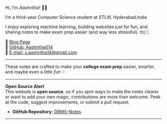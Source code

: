 
Hi, I’m *Aashritha*! 👋🏻  

I’m a third-year Computer Science student at STLW, Hyderabad,India  

I enjoy exploring machine learning, building websites just for fun, and sharing notes to make exam prep easier (and way less stressful). 🤓☝🏼  

🔗 [Blog Page](https://aashritha014.github.io/Portfolio/)  
🔗 [GitHub: Aashritha014](https://github.com/Aashritha014)  
🔗 [E-mail: s.aashritha14@gmail.com](mailto:s.aashritha14@gmail.com)  



----

These notes are crafted to make your **college exam prep** easier, smarter, and maybe even a *little fun* ✨

---

 **Open Source Alert**  
This website is **open source**, so if you spot ways to make the notes clearer or want to add your own magic, contributions are more than welcome. Peek at the code, suggest improvements, or submit a pull request.

- **GitHub Repository:** [DBMS-Notes](https://github.com/Aashritha014/dbms-notes)  


---



